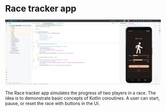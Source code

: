 Race tracker app
=================================

![App Screen](screenshots/img.png)

The Race tracker app simulates the progress of two players in a race. The idea
is to demonstrate
basic concepts of Kotlin coroutines. A user can start, pause, or reset the race
with buttons in the
UI.
